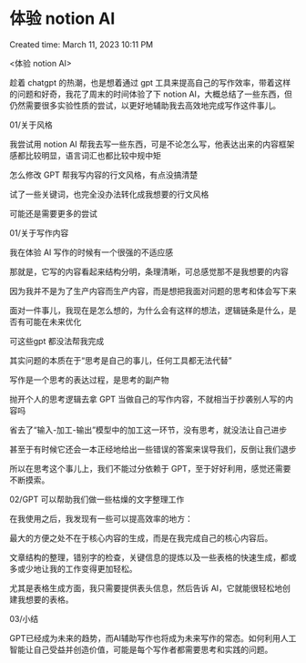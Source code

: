 # 体验 notion AI

Created time: March 11, 2023 10:11 PM

<体验 notion AI>

趁着 chatgpt 的热潮，也是想着通过 gpt 工具来提高自己的写作效率，带着这样的问题和好奇，我花了周末的时间体验了下 notion AI，大概总结了一些东西，但仍然需要很多实验性质的尝试，以更好地辅助我去高效地完成写作这件事儿。

01/关于风格

我尝试用 notion AI 帮我去写一些东西，可是不论怎么写，他表达出来的内容框架感都比较明显，语言词汇也都比较中规中矩

怎么修改 GPT 帮我写内容的行文风格，有点没搞清楚

试了一些关键词，也完全没办法转化成我想要的行文风格

可能还是需要更多的尝试

01/关于写作内容

我在体验 AI 写作的时候有一个很强的不适应感

那就是，它写的内容看起来结构分明，条理清晰，可总感觉那不是我想要的内容

因为我并不是为了生产内容而生产内容，而是想把我面对问题的思考和体会写下来

面对一件事儿，我现在是怎么想的，为什么会有这样的想法，逻辑链条是什么，是否有可能在未来优化

可这些gpt 都没法帮我完成

其实问题的本质在于“思考是自己的事儿，任何工具都无法代替”

写作是一个思考的表达过程，是思考的副产物

抛开个人的思考逻辑去拿 GPT 当做自己的写作内容，不就相当于抄袭别人写的内容吗

省去了“输入-加工-输出”模型中的加工这一环节，没有思考，就没法让自己进步

甚至于有时候它还会一本正经地给出一些错误的答案来误导我们，反倒让我们退步

所以在思考这个事儿上，我们不能过分依赖于 GPT，至于好好利用，感觉还需要不断摸索。

02/GPT 可以帮助我们做一些枯燥的文字整理工作

在我使用之后，我发现有一些可以提高效率的地方：

最大的方便之处不在于核心内容的生成，而是在我完成自己的核心内容后。

文章结构的整理，错别字的检查，关键信息的提炼以及一些表格的快速生成，都或多或少地让我的工作变得更加轻松。

尤其是表格生成方面，我只需要提供表头信息，然后告诉 AI，它就能很轻松地创建我想要的表格。

03/小结

GPT已经成为未来的趋势，而AI辅助写作也将成为未来写作的常态。如何利用人工智能让自己受益并创造价值，可能是每个写作者都需要思考和实践的问题。